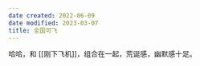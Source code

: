 ```yaml
---
date created: 2022-06-09
date modified: 2023-03-07
title: 全国可飞
---
```


哈哈，和 [[刚下飞机]]，组合在一起，荒诞感，幽默感十足。
